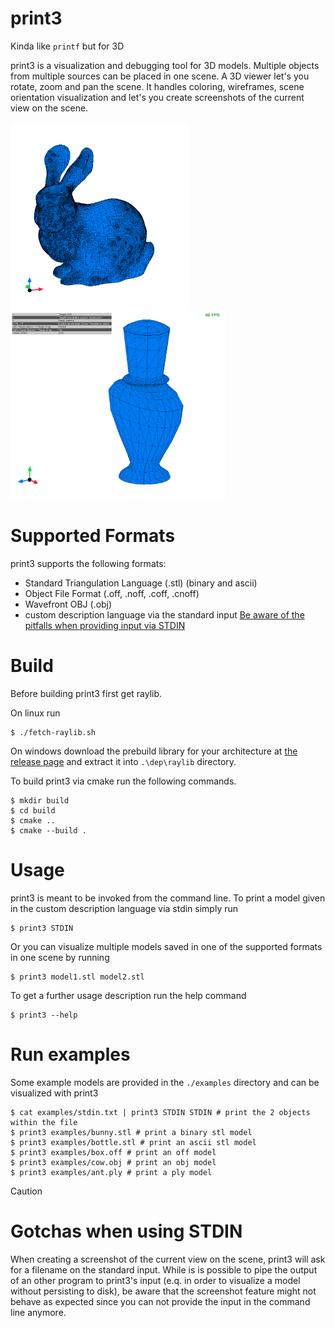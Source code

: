# print3

Kinda like `printf` but for 3D

print3 is a visualization and debugging tool for 3D models. Multiple objects from multiple sources can be placed in one scene. A 3D viewer let's you rotate, zoom and pan the scene. It handles coloring, wireframes, scene orientation visualization and let's you create screenshots of the current view on the scene.

<p float="left">
  <img alt="3D visualization of a bunny" src="/assets/bunny.png" height="300" />
  <img alt="3D visualization of a bottle with hud" src="/assets/bottle_hud.png" height="300" />
</p>

# Supported Formats

print3 supports the following formats:
* Standard Triangulation Language (.stl) (binary and ascii)
* Object File Format (.off, .noff, .coff, .cnoff)
* Wavefront OBJ (.obj)
* custom description language via the standard input [Be aware of the pitfalls when providing input via STDIN](#gotchas-when-using-stdin)

# Build

Before building print3 first get raylib.

On linux run

```console
$ ./fetch-raylib.sh
```

On windows download the prebuild library for your architecture at [the release page](https://github.com/raysan5/raylib/releases/tag/5.0) and extract it into `.\dep\raylib` directory.

To build print3 via cmake run the following commands.

```console
$ mkdir build
$ cd build
$ cmake ..
$ cmake --build .
```

# Usage

print3 is meant to be invoked from the command line. To print a model given in the custom description language via stdin simply run

```console
$ print3 STDIN
```

Or you can visualize multiple models saved in one of the supported formats in one scene by running

```console
$ print3 model1.stl model2.stl
```

To get a further usage description run the help command

``` console
$ print3 --help
```

# Run examples

Some example models are provided in the `./examples` directory and can be visualized with print3

```console
$ cat examples/stdin.txt | print3 STDIN STDIN # print the 2 objects within the file
$ print3 examples/bunny.stl # print a binary stl model
$ print3 examples/bottle.stl # print an ascii stl model
$ print3 examples/box.off # print an off model
$ print3 examples/cow.obj # print an obj model
$ print3 examples/ant.ply # print a ply model
```

> [!CAUTION]
> # Gotchas when using STDIN
>
> When creating a screenshot of the current view on the scene, print3 will ask for a filename on the standard input. While is is possible to pipe the output of an other program to print3's input (e.q. in order to visualize a model without persisting to disk), be aware that the screenshot feature might not behave as expected since you can not provide the input in the command line anymore.
